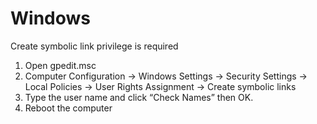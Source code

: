 # Windows

Create symbolic link privilege is required 

1. Open gpedit.msc
1. Computer Configuration → Windows Settings → Security Settings → Local Policies → User Rights Assignment → Create symbolic links
1. Type the user name and click “Check Names” then OK.
1. Reboot the computer
